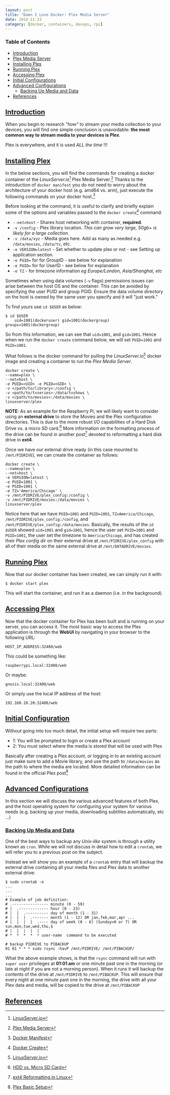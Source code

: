```yaml
---
layout: post
title: "Damn I Love Docker: Plex Media Server"
date: 2018-11-23
category: [docker, containers, devops, rpi]
---
```

### <a name="toc"></a> Table of Contents
* [Introduction](#intro)
* [Plex Media Server](#plex)
* [Installing Plex](#install)
* [Running Plex](#run)
* [Accessing Plex](#access)
* [Initial Configurations](#initconfig)
* [Advanced Configurations](#advconfig)
  * [Backing Up Media and Data](#advconfig)
* [References](#references)

## <a name="intro"></a> [Introduction](#toc)
When you begin to research *"how"* to stream your media collection to your
devices, you will find one simple conclusion is unavoidable: **the most common
way to stream media to your devices is Plex**.

Plex is everywhere, and it is used *ALL the time* !!!

## <a name="install"></a> [Installing Plex](#toc)
In the below sections, you will find the commands for
creating a docker container of the *LinuxServer.io*[^fn1] Plex Media
Server.[^fn2] Thanks to the introduction of `docker manifest` you do not need to
worry about the architecture of your docker host (e.g. amd64 vs. arm), just
execute the following commands on your docker host.[^fn4]

Before looking at the command, it is useful to clarify and briefly explain some
of the options and variables passed to the `docker create`[^fn3] command:

* `--net=host` - Shares host networking with container, **required**.
* `-v /config` - Plex library location. *This can grow very large, 50gb+ is likely for a large collection.*
* `-v /data/xyz` - Media goes here. Add as many as needed e.g. `/data/movies`, `/data/tv`, etc.
* `-e VERSION=latest` - Set whether to update plex or not - see Setting up application section.
* `-e PGID=` for for GroupID - see below for explanation
* `-e PUID=` for for UserID - see below for explanation
* `-e TZ` - for timezone information *eg Europe/London, Asia/Shanghai, etc*

Sometimes when using data volumes (`-v` flags) permissions issues can arise
between the host OS and the container. This can be avoided by specifying the
user PUID and group PGID. Ensure the data volume directory on the host is owned
by the same user you specify and it will "just work."

To find yours use `id $USER` as below:

```
$ id $USER
    uid=1001(dockeruser) gid=1001(dockergroup) groups=1001(dockergroup)
```
So from this information, we can see that `uid=1001`, and `gid=1001`.
Hence when we run the `docker create` command below, we will set `PUID=1001` and
`PGID=1001`.

What follows is the docker command for pulling the *LinuxServer.io*[^fn1] docker image
and creating a container to run the *Plex Media Server*.
```
docker create \
--name=plex \
--net=host \
-e PUID=<UID> -e PGID=<GID> \
-v </path/to/library>:/config \
-v <path/to/tvseries>:/data/tvshows \
-v </path/to/movies>:/data/movies \
linuxserver/plex
```

**NOTE**: As an example for the Raspberry Pi, we will likely want to consider
using an **external drive** to store the Movies and the Plex configuration
directories. This is due to the more robust I/O capabilities of a Hard Disk
Drive vs. a micro SD card.[^fn9] More information on the formatting process of
the drive can be found in another post[^fn10] devoted to reformatting a hard
disk drive in **ext4**.

Once we have our external drive ready (in this case mounted to `/mnt/PIDRIVE`),
we can create the container as follows:
```
docker create \
--name=plex \
--net=host \
-e VERSION=latest \
-e PUID=1001 \
-e PGID=1001 \
-e TZ='America/Chicago' \
-v /mnt/PIDRIVE/plex_config:/config \
-v /mnt/PIDRIVE/movies:/data/movies \
linuxserver/plex
```

Notice here that we have `PUID=1001` and `PGID=1001`, `TZ=America/Chicago`,
`/mnt/PIDRIVE/plex_config:/config`, and `/mnt/PIDRIVE/plex_config:/data/movies`.
Basically, the results of the `id $USER` showed `uid=1001` and `gid=1001`, hence
the user set `PUID=1001` and `PGID=1001`, the user set the timezone to
`America/Chicago`, and has created their *Plex config dir* on their external
drive at `/mnt/PIDRIVE/plex_config` with all of their media on the same external
drive at `/mnt/DATADRIVE/movies`.

## <a name="run"></a> [Running Plex](#toc)
Now that our docker container has been created, we can
simply run it with:
```
$ docker start plex
```
This will start the container, and run it as a daemon (i.e. in the background).

## <a name="access"></a> [Accessing Plex](#toc)
Now that the docker container for Plex has been built and is running on your
server, you can access it. The most basic way to access the Plex application is
through the **WebUI** by navigating in your browser to the following URL:
```
HOST_IP_ADDRESS:32400/web
```
This could be something like:
```
raspberrypi.local:32400/web
```
Or maybe:
```
gnosis.local:32400/web
```
Or simply use the local IP address of the host:
```
192.168.10.20:32400/web
```

## <a name="initconfig"></a> [Initial Configuration](#toc)
Without going into too much detail, the initial setup will require two parts:
  * 1: You will be prompted to login or create a Plex account
  * 2: You must select where the media is stored that will be used with Plex

Basically after creating a Plex account, or logging in to an existing account
just make sure to add a Movie library, and use the path to `/data/movies` as the
path to where the media are located. More detailed information can be found in
the official Plex post[^fn11]

## <a name="advconfig"></a> [Advanced Configurations](#toc)
In this section we will discuss the various advanced features of both Plex, and
the host operating system for configuring your system for various needs (e.g.
backing up your media, downloading subtitles automatically, etc ...)

### <a name="backup"></a> [Backing Up Media and Data](#toc)
One of the best ways to backup any *Unix-like* system is through a utility
known as `cron`. While we will not discuss in detail how to edit a `crontab`, we
will refer you to a previous post on the subject.

Instead we will show you an example of a `crontab` entry that will
backup the external drive containing all your media files and Plex data to
another external drive:
```
$ sudo crontab -e
...
...
...
# Example of job definition:
# .---------------- minute (0 - 59)
# |  .------------- hour (0 - 23)
# |  |  .---------- day of month (1 - 31)
# |  |  |  .------- month (1 - 12) OR jan,feb,mar,apr ...
# |  |  |  |  .---- day of week (0 - 6) (Sunday=0 or 7) OR sun,mon,tue,wed,thu,$
# |  |  |  |  |
# *  *  *  *  * user-name  command to be executed

# backup PIDRIVE to PIBACKUP
01 01 * * * sudo rsync -havP /mnt/PIDRIVE/ /mnt/PIBACKUP/
```

What the above example shows, is that the `rsync` command will run with `super
user` privileges at **01:01 am** or one minute past one in the morning (or late
at night if you are not a morning person). When it runs it will backup the
contents of the drive at `/mnt/PIDRIVE` to `/mnt/PIBACKUP`. This will ensure
that every night at one minute past one in the morning, the drive with all your
Plex data and media, will be copied to the drive at `/mnt/PIBACKUP`


## <a name="references"></a> [References](#toc)
[^fn1]: [LinuxServer.io](https://www.linuxserver.io/)
[^fn2]: [Plex Media Server](https://en.wikipedia.org/wiki/Plex_(software))
[^fn3]: [Docker Create](https://docs.docker.com/engine/reference/commandline/create/)
[^fn4]: [Docker Manifest](https://docs.docker.com/engine/reference/commandline/manifest/)
[^fn9]: [HDD vs. Micro SD Card](https://www.reddit.com/r/raspberry_pi/comments/6uauel/external_hdd_vs_big_sd_card_for_rpi3/)
[^fn10]: [ext4 Reformatting in Linux]({{site.baseurl}}/2018/12/08/format-disk-linux/)
[^fn11]: [Plex Basic Setup](https://support.plex.tv/articles/200288896-basic-setup-wizard/)
